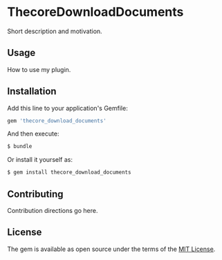 # ThecoreDownloadDocuments
Short description and motivation.

## Usage
How to use my plugin.

## Installation
Add this line to your application's Gemfile:

```ruby
gem 'thecore_download_documents'
```

And then execute:
```bash
$ bundle
```

Or install it yourself as:
```bash
$ gem install thecore_download_documents
```

## Contributing
Contribution directions go here.

## License
The gem is available as open source under the terms of the [MIT License](https://opensource.org/licenses/MIT).
